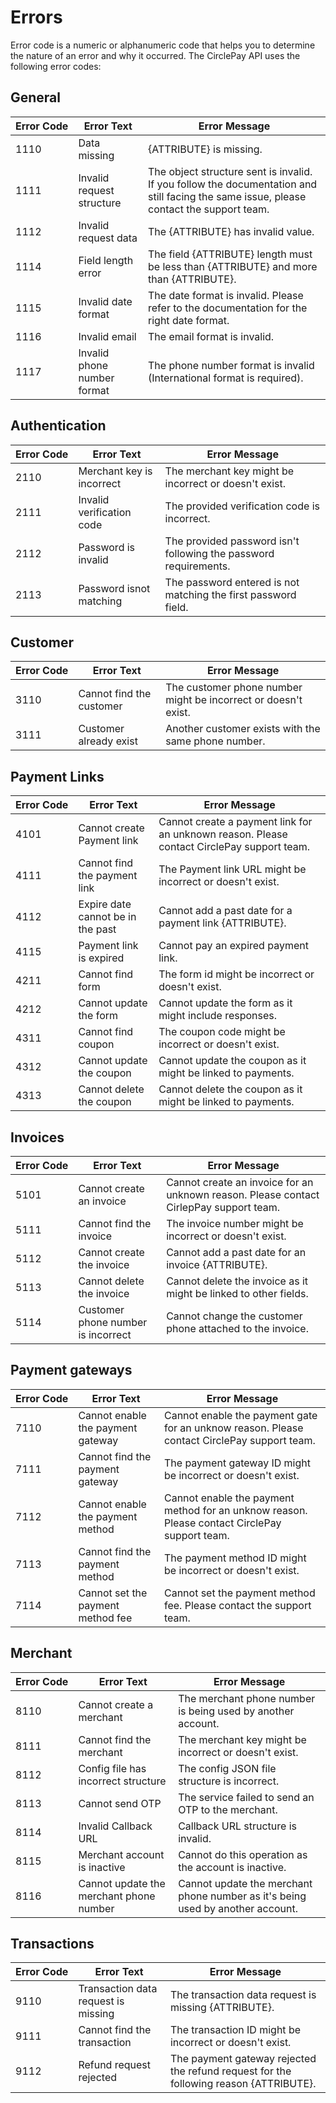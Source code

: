 # Errors

Error code is a numeric or alphanumeric code that helps you to determine the nature of an error and why it occurred. The CirclePay API uses the following error codes:

## General

Error&nbsp;Code | Error Text | Error Message
--------- | ----------|------------
<span id="1110">1110</span>   | Data missing | {ATTRIBUTE} is missing.
<span id="1111">1111</span>   | Invalid request structure | The object structure sent is invalid. If you follow the documentation and still facing the same issue, please contact the support team.
<span id="1112">1112</span>   | Invalid request data | The {ATTRIBUTE} has invalid value.
<span id="1114">1114</span>   | Field length error | The field {ATTRIBUTE} length must be less than {ATTRIBUTE} and more than {ATTRIBUTE}.
<span id="1115">1115</span>   | Invalid date format | The date format is invalid. Please refer to the documentation for the right date format.
<span id="1116">1116</span>   | Invalid email | The email format is invalid.
<span id="1117">1117</span>   | Invalid phone number format | The phone number format is invalid (International format is required).

## Authentication

Error&nbsp;Code | Error Text | Error Message
--------- | ----------|------------
<span id="2110">2110</span>   | Merchant key is incorrect | The merchant key might be incorrect or doesn't exist.
<span id="2111">2111</span>   | Invalid verification code | The provided verification code is incorrect.
<span id="2112">2112</span>   | Password is invalid | The provided password isn't following the password requirements.
<span id="2113">2113</span>   | Password isnot matching | The password entered is not matching the first password field.

## Customer

Error&nbsp;Code | Error Text | Error Message
--------- | ----------|------------
<span id="3110">3110</span>   | Cannot find the customer | The customer phone number might be incorrect or doesn't exist.
<span id="3111">3111</span>   | Customer already exist | Another customer exists with the same phone number.

## Payment Links

Error&nbsp;Code | Error Text | Error Message
--------- | ----------|------------
<span id="4101">4101</span>   | Cannot create Payment link | Cannot create a payment link for an unknown reason. Please contact CirclePay support team.
<span id="4111">4111</span>   | Cannot find the payment link | The Payment link URL might be incorrect or doesn't exist.
<span id="4112">4112</span>   | Expire date cannot be in the past | Cannot add a past date for a payment link {ATTRIBUTE}.
<span id="4115">4115</span>   | Payment link is expired | Cannot pay an expired payment link.
<span id="4211">4211</span>   | Cannot find form | The form id might be incorrect or doesn't exist.
<span id="4212">4212</span>   | Cannot update the form | Cannot update the form as it might include responses.
<span id="4311">4311</span>   | Cannot find coupon | The coupon code might be incorrect or doesn't exist.
<span id="4312">4312</span>   | Cannot update the coupon | Cannot update the coupon as it might be linked to payments.
<span id="4313">4313</span>   | Cannot delete the coupon | Cannot delete the coupon as it might be linked to payments.

## Invoices

Error&nbsp;Code | Error Text | Error Message
--------- | ----------|------------
<span id="5101">5101</span>   | Cannot create an invoice | Cannot create an invoice for an unknown reason. Please contact CirlepPay support team.
<span id="5111">5111</span>   | Cannot find the invoice | The invoice number might be incorrect or doesn't exist.
<span id="5112">5112</span>   | Cannot create the invoice | Cannot add a past date for an invoice {ATTRIBUTE}.
<span id="5113">5113</span>   | Cannot delete the invoice | Cannot delete the invoice as it might be linked to other fields.
<span id="5114">5114</span>   | Customer phone number is incorrect | Cannot change the customer phone attached to the invoice.


## Payment gateways

Error&nbsp;Code | Error Text | Error Message
--------- | ----------|------------
<span id="7110">7110</span>   | Cannot enable the payment gateway | Cannot enable the payment gate for an unknow reason. Please contact CirclePay support team.
<span id="7111">7111</span>   | Cannot find the payment gateway | The payment gateway ID might be incorrect or doesn't exist.
<span id="7112">7112</span>   | Cannot enable the payment method | Cannot enable the payment method for an unknow reason. Please contact CirclePay support team.
<span id="7113">7113</span>   | Cannot find the payment method | The payment method ID might be incorrect or doesn't exist.
<span id="7114">7114</span>   | Cannot set the payment method fee | Cannot set the payment method fee. Please contact the support team.


## Merchant

Error&nbsp;Code | Error Text | Error Message
--------- | ----------|------------
<span id="8110">8110</span>   | Cannot create a merchant | The merchant phone number is being used by another account.
<span id="8111">8111</span>   | Cannot find the merchant | The merchant key might be incorrect or doesn't exist.
<span id="8112">8112</span>   | Config file has incorrect structure | The config JSON file structure is incorrect.
<span id="8113">8113</span>   | Cannot send OTP | The service failed to send an OTP to the merchant.
<span id="8114">8114</span>   | Invalid Callback URL | Callback URL structure is invalid.
<span id="8115">8115</span>   | Merchant account is inactive | Cannot do this operation as the account is inactive.
<span id="8116">8116</span>   | Cannot update the merchant phone number | Cannot update the merchant phone number as it's being used by another account.


## Transactions

Error&nbsp;Code | Error Text | Error Message
--------- | ----------|------------
<span id="9110">9110</span>   | Transaction data request is missing | The transaction data request is missing {ATTRIBUTE}.
<span id="9111">9111</span>   | Cannot find the transaction | The transaction ID might be incorrect or doesn't exist.
<span id="9112">9112</span>   | Refund request rejected | The payment gateway rejected the refund request for the following reason {ATTRIBUTE}.









